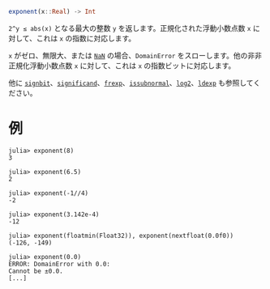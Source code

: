 ```julia
exponent(x::Real) -> Int
```

`2^y ≤ abs(x)` となる最大の整数 `y` を返します。正規化された浮動小数点数 `x` に対して、これは `x` の指数に対応します。

`x` がゼロ、無限大、または [`NaN`](@ref) の場合、`DomainError` をスローします。他の非非正規化浮動小数点数 `x` に対して、これは `x` の指数ビットに対応します。

他に [`signbit`](@ref)、[`significand`](@ref)、[`frexp`](@ref)、[`issubnormal`](@ref)、[`log2`](@ref)、[`ldexp`](@ref) も参照してください。

# 例

```jldoctest
julia> exponent(8)
3

julia> exponent(6.5)
2

julia> exponent(-1//4)
-2

julia> exponent(3.142e-4)
-12

julia> exponent(floatmin(Float32)), exponent(nextfloat(0.0f0))
(-126, -149)

julia> exponent(0.0)
ERROR: DomainError with 0.0:
Cannot be ±0.0.
[...]
```
